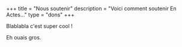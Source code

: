+++
title = "Nous soutenir"
description = "Voici comment soutenir En Actes..."
type = "dons"
+++

Blablabla c'est super cool !

Eh ouais gros.